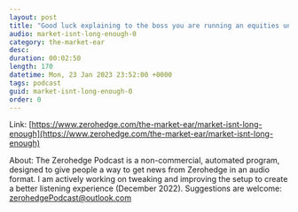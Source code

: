 ```yaml
---
layout: post
title: "Good luck explaining to the boss you are running an equities underweight in this melt up market..."
audio: market-isnt-long-enough-0
category: the-market-ear
desc: 
duration: 00:02:50
length: 170
datetime: Mon, 23 Jan 2023 23:52:00 +0000
tags: podcast
guid: market-isnt-long-enough-0
order: 0
---
```



Link: [https://www.zerohedge.com/the-market-ear/market-isnt-long-enough](https://www.zerohedge.com/the-market-ear/market-isnt-long-enough)

About: The Zerohedge Podcast is a non-commercial, automated program, designed to give people a way to get news from Zerohedge in an audio format.  I am actively working on tweaking and improving the setup to create a better listening experience (December 2022).  Suggestions are welcome: [zerohedgePodcast@outlook.com](mailto:zerohedgePodcast@outlook.com)